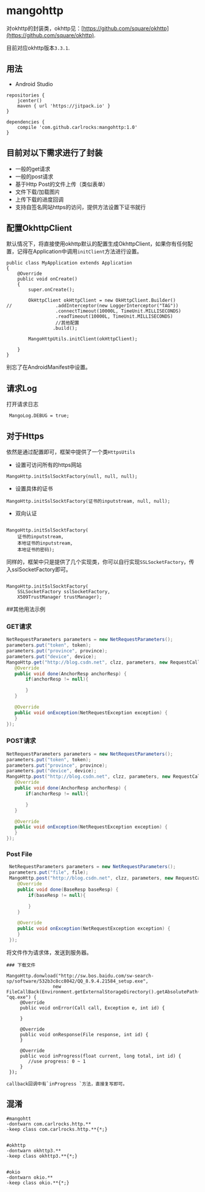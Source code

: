 # mangohttp

对okhttp的封装类，okhttp见：[https://github.com/square/okhttp](https://github.com/square/okhttp).

目前对应okhttp版本`3.3.1`.

## 用法

* Android Studio

```
repositories {
    jcenter()
    maven { url 'https://jitpack.io' }
}

dependencies {
    compile 'com.github.carlrocks:mangohttp:1.0'
}
```


## 目前对以下需求进行了封装
* 一般的get请求
* 一般的post请求
* 基于Http Post的文件上传（类似表单）
* 文件下载/加载图片
* 上传下载的进度回调
* 支持自签名网站https的访问，提供方法设置下证书就行

## 配置OkhttpClient

默认情况下，将直接使用okhttp默认的配置生成OkhttpClient，如果你有任何配置，记得在Application中调用`initClient`方法进行设置。

```
public class MyApplication extends Application
{
	@Override
    public void onCreate()
    {
        super.onCreate();

        OkHttpClient okHttpClient = new OkHttpClient.Builder()
//                .addInterceptor(new LoggerInterceptor("TAG"))
                  .connectTimeout(10000L, TimeUnit.MILLISECONDS)
                  .readTimeout(10000L, TimeUnit.MILLISECONDS)
                  //其他配置
                 .build();

        MangoHttpUtils.initClient(okHttpClient);

    }
}
```
别忘了在AndroidManifest中设置。


## 请求Log

打开请求日志

```
 MangoLog.DEBUG = true;
```


## 对于Https

依然是通过配置即可，框架中提供了一个类`HttpsUtils`

* 设置可访问所有的https网站

```
MangoHttp.initSslSocktFactory(null, null, null);
```

* 设置具体的证书

```
MangoHttp.initSslSocktFactory(证书的inputstream, null, null);
```

* 双向认证

```

MangoHttp.initSslSocktFactory(
	证书的inputstream,
	本地证书的inputstream,
	本地证书的密码);
```

同样的，框架中只是提供了几个实现类，你可以自行实现`SSLSocketFactory`，传入sslSocketFactory即可。


```

MangoHttp.initSslSocktFactory(
	SSLSocketFactory sslSocketFactory,
	X509TrustManager trustManager);
```

##其他用法示例

### GET请求

```java
NetRequestParameters parameters = new NetRequestParameters();
parameters.put("token", token);
parameters.put("province", province);
parameters.put("device", device);
MangoHttp.get("http://blog.csdn.net", clzz, parameters, new RequestCallback<AnchorResp>() {
   @Override
   public void done(AnchorResp anchorResp) {
       if(anchorResp != null){

       }
   }

   @Override
   public void onException(NetRequestException exception) {
   }
});
```

### POST请求

```java
NetRequestParameters parameters = new NetRequestParameters();
parameters.put("token", token);
parameters.put("province", province);
parameters.put("device", device);
MangoHttp.post("http://blog.csdn.net", clzz, parameters, new RequestCallback<AnchorResp>() {
   @Override
   public void done(AnchorResp anchorResp) {
       if(anchorResp != null){

       }
   }

   @Override
   public void onException(NetRequestException exception) {
   }
});

```

### Post File

```java
 NetRequestParameters parameters = new NetRequestParameters();
 parameters.put("file", file);
 MangoHttp.post("http://blog.csdn.net", clzz, parameters, new RequestCallback<BaseResp>() {
    @Override
    public void done(BaseResp baseResp) {
        if(baseResp != null){

        }
    }

    @Override
    public void onException(NetRequestException exception) {
    }
 });
```
将文件作为请求体，发送到服务器。

```
### 下载文件

MangoHttp.donwload("http://sw.bos.baidu.com/sw-search-sp/software/532b3c8cc8042/QQ_8.9.4.21584_setup.exe",
                 new FileCallBack(Environment.getExternalStorageDirectory().getAbsolutePath(), "qq.exe") {
     @Override
     public void onError(Call call, Exception e, int id) {

     }

     @Override
     public void onResponse(File response, int id) {
     }

     @Override
     public void inProgress(float current, long total, int id) {
        //use progress: 0 ~ 1
     }
 });

callback回调中有`inProgress `方法，直接复写即可。
```

## 混淆

```
#mangohtt
-dontwarn com.carlrocks.http.**
-keep class com.carlrocks.http.**{*;}


#okhttp
-dontwarn okhttp3.**
-keep class okhttp3.**{*;}


#okio
-dontwarn okio.**
-keep class okio.**{*;}


```






